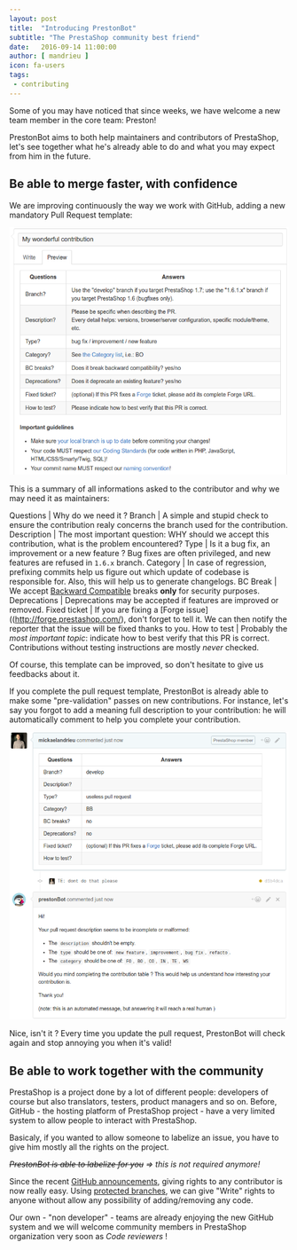```yaml
---
layout: post
title:  "Introducing PrestonBot"
subtitle: "The PrestaShop community best friend"
date:   2016-09-14 11:00:00
author: [ mandrieu ]
icon: fa-users
tags:
 - contributing
---
```


Some of you may have noticed that since weeks, we have welcome a new team member in the core team: Preston!

PrestonBot aims to both help maintainers and contributors of PrestaShop, let's see together what he's already  able to do and what you may expect from him in the future.

## Be able to merge faster, with confidence

We are improving continuously the way we work with GitHub, adding a new mandatory Pull Request template:

![Pull Request template](/assets/images/2016/09/pull_request_template.png)

This is a summary of all informations asked to the contributor and why we may need it as maintainers:

Questions | Why do we need it ?
Branch    | A simple and stupid check to ensure the contribution realy concerns the branch used for the contribution.
Description | The most important question: WHY should we accept this contribution, what is the problem encountered?
Type | Is it a bug fix, an improvement or a new feature ? Bug fixes are often privileged, and new features are refused in `1.6.x` branch.
Category | In case of regression, prefixing commits help us figure out which update of codebase is responsible for. Also, this will help us to generate changelogs.
BC Break | We accept [Backward Compatible](https://en.wikipedia.org/wiki/Backward_compatibility#Bugwards_compatible) breaks **only** for security purposes.
Deprecations | Deprecations may be accepted if features are improved or removed.
Fixed ticket | If you are fixing a [Forge issue]((http://forge.prestashop.com/), don't forget to tell it. We can then notify the reporter that the issue will be fixed thanks to you.
How to test | Probably the *most important topic*: indicate how to best verify that this PR is correct. Contributions without testing instructions are mostly *never* checked.

Of course, this template can be improved, so don't hesitate to give us feedbacks about it.

If you complete the pull request template, PrestonBot is already able to make some "pre-validation" passes on new contributions. For instance, let's say you forgot to add a meaning full description to your contribution: he will automatically comment to help you complete your contribution.

![Pull Request validated](/assets/images/2016/09/pull_request_validated.png)

 Nice, isn't it ? Every time you update the pull request, PrestonBot will check again and stop annoying you when it's valid!


## Be able to work together with the community

PrestaShop is a project done by a lot of different people: developers of course but also translators, testers, product managers and so on.
Before, GitHub - the hosting platform of PrestaShop project - have a very limited system to allow people to interact with PrestaShop.

Basicaly, if you wanted to allow someone to labelize an issue, you have to give him mostly all the rights on the project.

*~~PrestonBot is able to labelize for you~~ => this is not required anymore!*

Since the recent [GitHub announcements](https://github.com/blog/2256-a-whole-new-github-universe-announcing-new-tools-forums-and-features), giving rights to any contributor is now really easy. Using [protected branches](https://help.github.com/articles/about-protected-branches/), we can give "Write" rights to anyone without allow any possibility of adding/removing any code.

Our own - "non developer" - teams are already enjoying the new GitHub system and we will welcome community members in PrestaShop organization very soon as *Code reviewers* !

